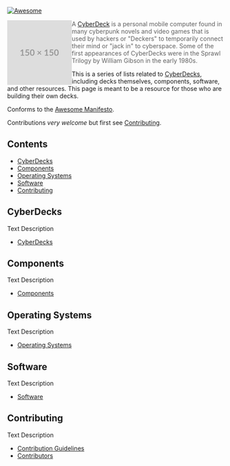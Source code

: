 <!-- ======================================== README.md Start ======================================== -->


<!-- ------------------------------ Intro Start ------------------------------ -->

[![Awesome](https://cdn.rawgit.com/sindresorhus/awesome/d7305f38d29fed78fa85652e3a63e154dd8e8829/media/badge.svg)](https://github.com/sindresorhus/awesome)

<img src="img/placeholder-150px.svg" alt="CyberDeck Logo" align="left" style="margin-right: 25px, margin-bottom: 25px" height=150>

> A [CyberDeck](https://www.reddit.com/r/cyberdeck) is a personal mobile computer found in many cyberpunk novels and video games that is used by hackers or "Deckers" to temporarily connect their mind or "jack in" to cyberspace. Some of the first appearances of CyberDecks were in the Sprawl Trilogy by William Gibson in the early 1980s.

This is a series of lists related to [CyberDecks](https://www.reddit.com/r/cyberdeck), including decks themselves, components, software, and other resources.  This page is meant to be a resource for those who are building their own decks.

Conforms to the [Awesome Manifesto](https://github.com/sindresorhus/awesome/blob/main/awesome.md).

Contributions *very welcome* but first see [Contributing](#contributing).

<!-- ------------------------------ Intro End ------------------------------ -->


<!-- ------------------------------ Contents Start ------------------------------ -->

## Contents

- [CyberDecks](#cyberdecks)
- [Components](#components)
- [Operating Systems](#operating-systems)
- [Software](#software)
- [Contributing](#contributing)

<!-- ------------------------------ Contents End ------------------------------ -->


<!-- ------------------------------ CyberDecks Start ------------------------------ -->

## CyberDecks

Text Description

 - [CyberDecks](doc/cyberdecks.md)

<!-- ------------------------------ CyberDecks End ------------------------------ -->


<!-- ------------------------------ Components Start ------------------------------ -->

## Components

Text Description

 - [Components](doc/components.md)

<!-- ------------------------------ Components End ------------------------------ -->


<!-- ------------------------------ Operating Systems Start ------------------------------ -->

## Operating Systems

Text Description

 - [Operating Systems](doc/operating-systems.md)

<!-- ------------------------------ Operating Systems End ------------------------------ -->


<!-- ------------------------------ Software Start ------------------------------ -->

## Software

Text Description

 - [Software](doc/software.md)

<!-- ------------------------------ Software End ------------------------------ -->


<!-- ------------------------------ Contributing Start ------------------------------ -->

## Contributing

Text Description

 - [Contribution Guidelines](CONTRIBUTING.md)
 - [Contributors](CONTRIBUTORS.md)

<!-- ------------------------------ Contributing End ------------------------------ -->


<!-- ======================================== README.md Start ======================================== -->
